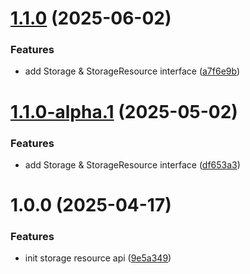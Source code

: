 # [1.1.0](https://github.com/gravitee-io/gravitee-resource-storage-api/compare/1.0.0...1.1.0) (2025-06-02)


### Features

* add Storage & StorageResource interface ([a7f6e9b](https://github.com/gravitee-io/gravitee-resource-storage-api/commit/a7f6e9bb97b3b966b79fb06d2ddfc9916a78ade0))

# [1.1.0-alpha.1](https://github.com/gravitee-io/gravitee-resource-storage-api/compare/1.0.0...1.1.0-alpha.1) (2025-05-02)


### Features

* add Storage & StorageResource interface ([df653a3](https://github.com/gravitee-io/gravitee-resource-storage-api/commit/df653a35632d310870347fb837e44273ed55232e))

# 1.0.0 (2025-04-17)


### Features

* init storage resource api ([9e5a349](https://github.com/gravitee-io/gravitee-resource-storage-api/commit/9e5a3491afbfb650bdb6b53841cc3b2b658355bb))
